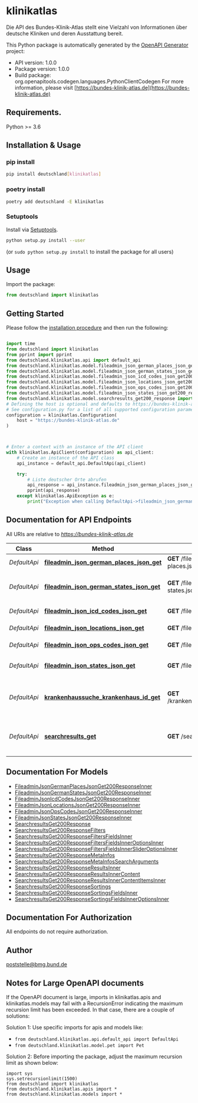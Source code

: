 # klinikatlas
Die API des Bundes-Klinik-Atlas stellt eine Vielzahl von Informationen über deutsche Kliniken und deren Ausstattung bereit.

This Python package is automatically generated by the [OpenAPI Generator](https://openapi-generator.tech) project:

- API version: 1.0.0
- Package version: 1.0.0
- Build package: org.openapitools.codegen.languages.PythonClientCodegen
For more information, please visit [https://bundes-klinik-atlas.de](https://bundes-klinik-atlas.de)

## Requirements.

Python >= 3.6

## Installation & Usage
### pip install

```sh
pip install deutschland[klinikatlas]
```

### poetry install

```sh
poetry add deutschland -E klinikatlas
```

### Setuptools

Install via [Setuptools](http://pypi.python.org/pypi/setuptools).

```sh
python setup.py install --user
```
(or `sudo python setup.py install` to install the package for all users)

## Usage

Import the package:
```python
from deutschland import klinikatlas
```

## Getting Started

Please follow the [installation procedure](#installation--usage) and then run the following:

```python

import time
from deutschland import klinikatlas
from pprint import pprint
from deutschland.klinikatlas.api import default_api
from deutschland.klinikatlas.model.fileadmin_json_german_places_json_get200_response_inner import FileadminJsonGermanPlacesJsonGet200ResponseInner
from deutschland.klinikatlas.model.fileadmin_json_german_states_json_get200_response_inner import FileadminJsonGermanStatesJsonGet200ResponseInner
from deutschland.klinikatlas.model.fileadmin_json_icd_codes_json_get200_response_inner import FileadminJsonIcdCodesJsonGet200ResponseInner
from deutschland.klinikatlas.model.fileadmin_json_locations_json_get200_response_inner import FileadminJsonLocationsJsonGet200ResponseInner
from deutschland.klinikatlas.model.fileadmin_json_ops_codes_json_get200_response_inner import FileadminJsonOpsCodesJsonGet200ResponseInner
from deutschland.klinikatlas.model.fileadmin_json_states_json_get200_response_inner import FileadminJsonStatesJsonGet200ResponseInner
from deutschland.klinikatlas.model.searchresults_get200_response import SearchresultsGet200Response
# Defining the host is optional and defaults to https://bundes-klinik-atlas.de
# See configuration.py for a list of all supported configuration parameters.
configuration = klinikatlas.Configuration(
    host = "https://bundes-klinik-atlas.de"
)



# Enter a context with an instance of the API client
with klinikatlas.ApiClient(configuration) as api_client:
    # Create an instance of the API class
    api_instance = default_api.DefaultApi(api_client)

    try:
        # Liste deutscher Orte abrufen
        api_response = api_instance.fileadmin_json_german_places_json_get()
        pprint(api_response)
    except klinikatlas.ApiException as e:
        print("Exception when calling DefaultApi->fileadmin_json_german_places_json_get: %s\n" % e)
```

## Documentation for API Endpoints

All URIs are relative to *https://bundes-klinik-atlas.de*

Class | Method | HTTP request | Description
------------ | ------------- | ------------- | -------------
*DefaultApi* | [**fileadmin_json_german_places_json_get**](docs/DefaultApi.md#fileadmin_json_german_places_json_get) | **GET** /fileadmin/json/german-places.json | Liste deutscher Orte abrufen
*DefaultApi* | [**fileadmin_json_german_states_json_get**](docs/DefaultApi.md#fileadmin_json_german_states_json_get) | **GET** /fileadmin/json/german-states.json | Liste deutscher Bundesländer mit Koordinaten abrufen
*DefaultApi* | [**fileadmin_json_icd_codes_json_get**](docs/DefaultApi.md#fileadmin_json_icd_codes_json_get) | **GET** /fileadmin/json/icd_codes.json | Liste der ICD-Codes abrufen
*DefaultApi* | [**fileadmin_json_locations_json_get**](docs/DefaultApi.md#fileadmin_json_locations_json_get) | **GET** /fileadmin/json/locations.json | Liste deutscher Kliniken abrufen
*DefaultApi* | [**fileadmin_json_ops_codes_json_get**](docs/DefaultApi.md#fileadmin_json_ops_codes_json_get) | **GET** /fileadmin/json/ops_codes.json | Liste der OPS-Codes abrufen
*DefaultApi* | [**fileadmin_json_states_json_get**](docs/DefaultApi.md#fileadmin_json_states_json_get) | **GET** /fileadmin/json/states.json | Liste deutscher Bundesländer abrufen
*DefaultApi* | [**krankenhaussuche_krankenhaus_id_get**](docs/DefaultApi.md#krankenhaussuche_krankenhaus_id_get) | **GET** /krankenhaussuche/krankenhaus/{id}/ | Details zu einem spezifischen Krankenhaus abrufen
*DefaultApi* | [**searchresults_get**](docs/DefaultApi.md#searchresults_get) | **GET** /searchresults/ | Suche nach Krankenhäusern basierend auf spezifischen Kriterien


## Documentation For Models

 - [FileadminJsonGermanPlacesJsonGet200ResponseInner](docs/FileadminJsonGermanPlacesJsonGet200ResponseInner.md)
 - [FileadminJsonGermanStatesJsonGet200ResponseInner](docs/FileadminJsonGermanStatesJsonGet200ResponseInner.md)
 - [FileadminJsonIcdCodesJsonGet200ResponseInner](docs/FileadminJsonIcdCodesJsonGet200ResponseInner.md)
 - [FileadminJsonLocationsJsonGet200ResponseInner](docs/FileadminJsonLocationsJsonGet200ResponseInner.md)
 - [FileadminJsonOpsCodesJsonGet200ResponseInner](docs/FileadminJsonOpsCodesJsonGet200ResponseInner.md)
 - [FileadminJsonStatesJsonGet200ResponseInner](docs/FileadminJsonStatesJsonGet200ResponseInner.md)
 - [SearchresultsGet200Response](docs/SearchresultsGet200Response.md)
 - [SearchresultsGet200ResponseFilters](docs/SearchresultsGet200ResponseFilters.md)
 - [SearchresultsGet200ResponseFiltersFieldsInner](docs/SearchresultsGet200ResponseFiltersFieldsInner.md)
 - [SearchresultsGet200ResponseFiltersFieldsInnerOptionsInner](docs/SearchresultsGet200ResponseFiltersFieldsInnerOptionsInner.md)
 - [SearchresultsGet200ResponseFiltersFieldsInnerSliderOptionsInner](docs/SearchresultsGet200ResponseFiltersFieldsInnerSliderOptionsInner.md)
 - [SearchresultsGet200ResponseMetaInfos](docs/SearchresultsGet200ResponseMetaInfos.md)
 - [SearchresultsGet200ResponseMetaInfosSearchArguments](docs/SearchresultsGet200ResponseMetaInfosSearchArguments.md)
 - [SearchresultsGet200ResponseResultsInner](docs/SearchresultsGet200ResponseResultsInner.md)
 - [SearchresultsGet200ResponseResultsInnerContent](docs/SearchresultsGet200ResponseResultsInnerContent.md)
 - [SearchresultsGet200ResponseResultsInnerContentItemsInner](docs/SearchresultsGet200ResponseResultsInnerContentItemsInner.md)
 - [SearchresultsGet200ResponseSortings](docs/SearchresultsGet200ResponseSortings.md)
 - [SearchresultsGet200ResponseSortingsFieldsInner](docs/SearchresultsGet200ResponseSortingsFieldsInner.md)
 - [SearchresultsGet200ResponseSortingsFieldsInnerOptionsInner](docs/SearchresultsGet200ResponseSortingsFieldsInnerOptionsInner.md)


## Documentation For Authorization

 All endpoints do not require authorization.

## Author

poststelle@bmg.bund.de


## Notes for Large OpenAPI documents
If the OpenAPI document is large, imports in klinikatlas.apis and klinikatlas.models may fail with a
RecursionError indicating the maximum recursion limit has been exceeded. In that case, there are a couple of solutions:

Solution 1:
Use specific imports for apis and models like:
- `from deutschland.klinikatlas.api.default_api import DefaultApi`
- `from deutschland.klinikatlas.model.pet import Pet`

Solution 2:
Before importing the package, adjust the maximum recursion limit as shown below:
```
import sys
sys.setrecursionlimit(1500)
from deutschland import klinikatlas
from deutschland.klinikatlas.apis import *
from deutschland.klinikatlas.models import *
```

